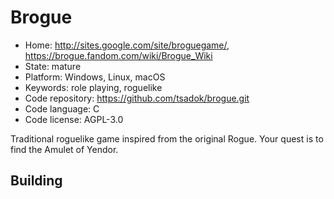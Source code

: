 # Brogue

- Home: http://sites.google.com/site/broguegame/, https://brogue.fandom.com/wiki/Brogue_Wiki
- State: mature
- Platform: Windows, Linux, macOS
- Keywords: role playing, roguelike
- Code repository: https://github.com/tsadok/brogue.git
- Code language: C
- Code license: AGPL-3.0

Traditional roguelike game inspired from the original Rogue. Your quest is to find the Amulet of Yendor.

## Building
